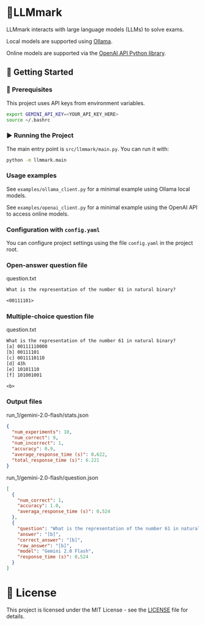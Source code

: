 # 📘LLMmark
LLMmark interacts with large language models (LLMs) to solve exams.

Local models are supported using [Ollama](https://github.com/ollama/ollama).

Online models are supported via the [OpenAI API Python library](https://github.com/openai/openai-python).

## 🚀 Getting Started

### 🔧 Prerequisites
This project uses API keys from environment variables.

```bash
export GEMINI_API_KEY=<YOUR_API_KEY_HERE>
source ~/.bashrc
```

### ▶️ Running the Project

The main entry point is `src/llmmark/main.py`. You can run it with:

```bash
python -m llmmark.main
```

### Usage examples

See `examples/ollama_client.py` for a minimal example using Ollama local models.

See `examples/openai_client.py` for a minimal example using the OpenAI API to access online models.

### Configuration with `config.yaml`

You can configure project settings using the file `config.yaml` in the project root.

### Open-answer question file

question.txt

```txt
What is the representation of the number 61 in natural binary?

<00111101>
```

### Multiple-choice question file

question.txt

```txt
What is the representation of the number 61 in natural binary?
[a] 00111110000  
[b] 00111101  
[c] 0011110110  
[d] 43h  
[e] 10101110  
[f] 101001001  

<b> 
```

### Output files

run_1/gemini-2.0-flash/stats.json

```json
{
  "num_experiments": 10,
  "num_correct": 9,
  "num_incorrect": 1,
  "accuracy": 0.9,
  "average_response_time (s)": 0.622,
  "total_response_time (s)": 6.221
}
```

run_1/gemini-2.0-flash/question.json

```json
[
  {
    "num_correct": 1,
    "accuracy": 1.0,
    "averaga_response_time (s)": 0.524
  },
  {
    "question": "What is the representation of the number 61 in natural binary? \n[a] 00111110000\n[b] 00111101\n[c] 0011110110\n[d] 43h\n[e] 10101110\n[f] 101001001\n",
    "answer": "[b]",
    "correct_answer": "[b]",
    "raw_answer": "[b]",
    "model": "Gemini 2.0 Flash",
    "response_time (s)": 0.524
  }
]
```

# 📄 License

This project is licensed under the MIT License - see the [LICENSE](LICENSE) file for details.